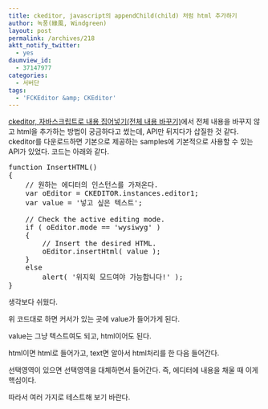 ```yaml
---
title: ckeditor, javascript의 appendChild(child) 처럼 html 추가하기
author: 녹풍(綠風, Windgreen)
layout: post
permalink: /archives/218
aktt_notify_twitter:
  - yes
daumview_id:
  - 37147977
categories:
  - 서버단
tags:
  - 'FCKEditor &amp; CKEditor'
---
```

<a href="http://mytory.textcube.com/entry/ckeditor-%EC%9E%90%EB%B0%94%EC%8A%A4%ED%81%AC%EB%A6%BD%ED%8A%B8%EB%A1%9C-%EB%82%B4%EC%9A%A9-%EC%A7%91%EC%96%B4%EB%84%A3%EA%B8%B0%EC%A0%84%EC%B2%B4-%EB%82%B4%EC%9A%A9-%EB%B0%94%EA%BE%B8%EA%B8%B0" target="_blank">ckeditor, 자바스크립트로 내용 집어넣기(전체 내용 바꾸기)</a>에서 전체 내용을 바꾸지 않고 html을 추가하는 방법이 궁금하다고 썼는데, API만 뒤지다가 삽질한 것 같다. ckeditor를 다운로드하면 기본으로 제공하는 samples에 기본적으로 사용할 수 있는 API가 있었다. 코드는 아래와 같다.

<pre class="brush:js">function InsertHTML()
{
	// 원하는 에디터의 인스턴스를 가져온다.
	var oEditor = CKEDITOR.instances.editor1;
	var value = &#039;넣고 싶은 텍스트&#039;;

	// Check the active editing mode.
	if ( oEditor.mode == &#039;wysiwyg&#039; )
	{
		// Insert the desired HTML.
		oEditor.insertHtml( value );
	}
	else
		alert( &#039;위지윅 모드여야 가능합니다!&#039; );
}
</pre>

생각보다 쉬웠다.

위 코드대로 하면 커서가 있는 곳에 value가 들어가게 된다.

value는 그냥 텍스트여도 되고, html이어도 된다. 

html이면 html로 들어가고, text면 알아서 html처리를 한 다음 들어간다. 

선택영역이 있으면 선택영역을 대체하면서 들어간다. 즉, 에디터에 내용을 채울 때 이게 핵심이다.

따라서 여러 가지로 테스트해 보기 바란다.